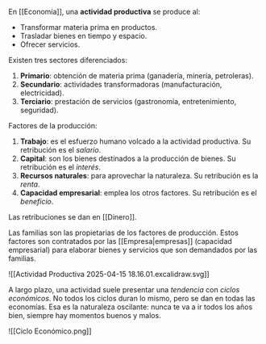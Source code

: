 En [[Economía]], una **actividad productiva** se produce al:

- Transformar materia prima en productos.
- Trasladar bienes en tiempo y espacio.
- Ofrecer servicios.

Existen tres sectores diferenciados:

1. **Primario**: obtención de materia prima (ganadería, minería, petroleras).
2. **Secundario**: actividades transformadoras (manufacturación, electricidad).
3. **Terciario**: prestación de servicios (gastronomía, entretenimiento, seguridad).

Factores de la producción:

1. **Trabajo**: es el esfuerzo humano volcado a la actividad productiva. Su retribución es el _salario_.
2. **Capital**: son los bienes destinados a la producción de bienes. Su retribución es el _interés_.
3. **Recursos naturales**: para aprovechar la naturaleza. Su retribución es la _renta_.
4. **Capacidad empresarial**: emplea los otros factores. Su retribución es el _beneficio_.

Las retribuciones se dan en [[Dinero]].

Las familias son las propietarias de los factores de producción. Estos factores son contratados por las [[Empresa|empresas]] (capacidad empresarial) para elaborar bienes y servicios que son demandados por las familias.

![[Actividad Productiva 2025-04-15 18.16.01.excalidraw.svg]]

A largo plazo, una actividad suele presentar una _tendencia_ con _ciclos económicos_. No todos los ciclos duran lo mismo, pero se dan en todas las economías. Esa es la naturaleza oscilante: nunca te va a ir todos los años bien, siempre hay momentos buenos y malos.

![[Ciclo Económico.png]]
